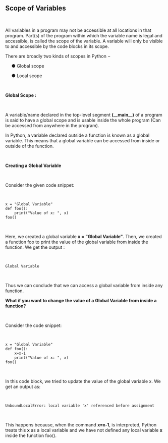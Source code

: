 <div _ngcontent-serverapp-c231="" class="note-body"><div _ngcontent-serverapp-c231="" class="body-text"><h2><strong>Scope of Variables</strong></h2><p>&nbsp;</p><p>All variables in a program may not be accessible at all locations in that program. Part(s) of the program within which the variable name is legal and accessible, is called the scope of the variable. A variable will only be visible to and accessible by the code blocks in its scope.</p><p>There are broadly two kinds of scopes in Python −&nbsp;</p><p>&nbsp;&nbsp;&nbsp;&nbsp;&nbsp;● Global scope</p><p>&nbsp;&nbsp;&nbsp;&nbsp;&nbsp;● Local scope</p><p>&nbsp;</p><p><strong>Global Scope :</strong></p><p><strong>&nbsp;&nbsp;</strong></p><p>A variable/name declared in the top-level segment <strong>(__main__)</strong> of a program is said to have a global scope and is usable inside the whole program (Can be accessed from anywhere in the program).</p><p>In Python, a variable declared outside a function is known as a global variable. This means that a global variable can be accessed from inside or outside of the function.</p><p>&nbsp;</p><p><strong>Creating a Global Variable</strong></p><p>&nbsp;</p><p>Consider the given code snippet:</p><p>&nbsp;</p><pre><code class="language-python hljs">x = <span class="hljs-string">"Global Variable"</span> 
<span class="hljs-function"><span class="hljs-keyword">def</span> <span class="hljs-title">foo</span>():</span> 
 &nbsp;&nbsp;&nbsp;print(<span class="hljs-string">"Value of x: "</span>, x) 
foo()</code></pre><p>&nbsp;</p><p>Here, we created a global variable <strong>x = "Global Variable"</strong>. Then, we created a function foo to print the value of the global variable from inside the function. We get the output :&nbsp;</p><p>&nbsp;</p><pre><code class="language-python hljs">Global Variable</code></pre><p>&nbsp;</p><p>Thus we can conclude that we can access a global variable from inside any function.</p><p><strong>What if you want to change the value of a Global Variable from inside a function?</strong></p><p>&nbsp;</p><p>Consider the code snippet:</p><p>&nbsp;</p><pre><code class="language-python hljs">x = <span class="hljs-string">"Global Variable"</span> 
<span class="hljs-function"><span class="hljs-keyword">def</span> <span class="hljs-title">foo</span>():</span> 
    x=x<span class="hljs-number">-1</span>
 &nbsp;&nbsp;&nbsp;print(<span class="hljs-string">"Value of x: "</span>, x) 
foo()</code></pre><p>&nbsp;</p><p>In this code block, we tried to update the value of the global variable x. We get an output as:</p><p>&nbsp;</p><pre><code class="language-python hljs">UnboundLocalError: local variable <span class="hljs-string">'x'</span> referenced before assignment</code></pre><p>&nbsp;</p><p>This happens because, when the command <strong>x=x-1</strong>, is interpreted, Python treats this <strong>x</strong> as a local variable and we have not defined any local variable <strong>x</strong> inside the function foo().</p></div></div>